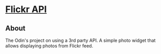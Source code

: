 # [Flickr API](https://www.theodinproject.com/lessons/apis#project-2-using-a-third-party-api)

## About
The Odin's project on using a 3rd party API. A simple photo widget that allows displaying photos from Flickr feed.
